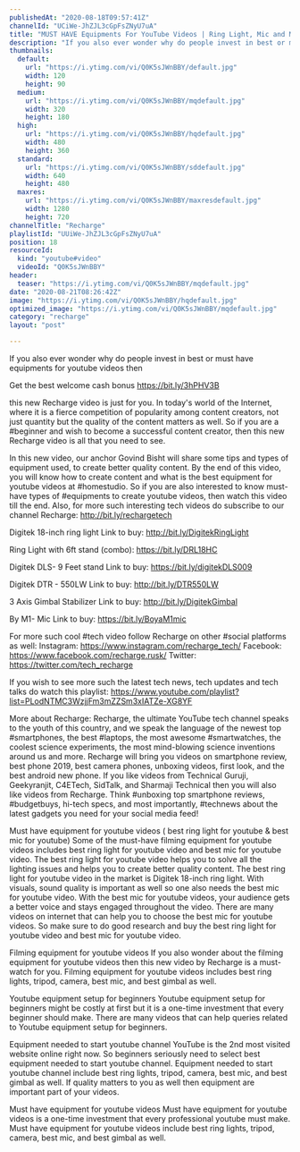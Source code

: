 ```yaml
---
publishedAt: "2020-08-18T09:57:41Z"
channelId: "UCiWe-JhZJL3cGpFsZNyU7uA"
title: "MUST HAVE Equipments For YouTube Videos | Ring Light, Mic and More"
description: "If you also ever wonder why do people invest in best or must have equipments for youtube videos then \n\nGet the best welcome cash bonus https://bit.ly/3hPHV3B\n\nthis new Recharge video is just for you. In today's world of the Internet, where it is a fierce competition of popularity among content creators, not just quantity but the quality of the content matters as well. So if you are a #beginner and wish to become a successful content creator, then this new Recharge video is all that you need to see. \n\nIn this new video, our anchor Govind Bisht will share some tips and types of equipment used, to create better quality content. By the end of this video, you will know how to create content and what is the best equipment for youtube videos at #homestudio. So if you are also interested to know must-have types of #equipments to create youtube videos, then watch this video till the end. Also, for more such interesting tech videos do subscribe to our channel Recharge: http://bit.ly/rechargetech\n\nDigitek 18-inch ring light\nLink to buy: http://bit.ly/DigitekRingLight \n\nRing Light with 6ft stand (combo): https://bit.ly/DRL18HC\n\nDigitek DLS- 9 Feet stand\nLink to buy: https://bit.ly/digitekDLS009\n\nDigitek DTR - 550LW\nLink to buy:  http://bit.ly/DTR550LW\n\n3 Axis Gimbal Stabilizer\nLink to buy:  http://bit.ly/DigitekGimbal\n\nBy M1- Mic\nLink to buy: https://bit.ly/BoyaM1mic\n\nFor more such cool #tech video follow Recharge on other #social platforms as well: \nInstagram: https://www.instagram.com/recharge_tech/ \nFacebook: https://www.facebook.com/recharge.rusk/ \nTwitter: https://twitter.com/tech_recharge\n\nIf you wish to see more such the latest tech news, tech updates and tech talks do watch this playlist: \nhttps://www.youtube.com/playlist?list=PLodNTMC3WzjjFm3mZZSm3xIATZe-XG8YF\n\n\nMore about Recharge: Recharge, the ultimate YouTube tech channel speaks to the youth of this country, and we speak the language of the newest top #smartphones, the best #laptops, the most awesome #smartwatches, the coolest science experiments, the most mind-blowing science inventions around us and more. Recharge will bring you videos on smartphone review, best phone 2019, best camera phones, unboxing videos, first look, and the best android new phone. If you like videos from Technical Guruji, Geekyranjit, C4ETech, SidTalk, and Sharmaji Technical then you will also like videos from Recharge. Think #unboxing top smartphone reviews, #budgetbuys, hi-tech specs, and most importantly, #technews about the latest gadgets you need for your social media feed!\n\nMust have equipment for youtube videos ( best ring light for youtube & best mic for youtube)\nSome of the must-have filming equipment for youtube videos includes best ring light for youtube video and best mic for youtube video. The best ring light for youtube video helps you to solve all the lighting issues and helps you to create better quality content. The best ring light for youtube video in the market is Digitek 18-inch ring light. With visuals, sound quality is important as well so one also needs the best mic for youtube video. With the best mic for youtube videos, your audience gets a better voice and stays engaged throughout the video. There are many videos on internet that can help you to choose the best mic for youtube videos. So make sure to do good research and buy the best ring light for youtube video and best mic for youtube video.\n\nFilming equipment for youtube videos\nIf you also wonder about the filming equipment for youtube videos then this new video by Recharge is a must-watch for you. Filming equipment for youtube videos includes best ring lights, tripod, camera, best mic, and best gimbal as well.\n\nYoutube equipment setup for beginners\nYoutube equipment setup for beginners might be costly at first but it is a one-time investment that every beginner should make. There are many videos that can help queries related to Youtube equipment setup for beginners. \n\nEquipment needed to start youtube channel\nYouTube is the 2nd most visited website online right now. So beginners seriously need to select best \nequipment needed to start youtube channel.   Equipment needed to start youtube channel include best ring lights, tripod, camera, best mic, and best gimbal as well.  If quality matters to you as well then equipment are important part of your videos.\n\nMust have equipment for youtube videos\nMust have equipment for youtube videos is a one-time investment that every professional youtube must make. Must have equipment for youtube videos include best ring lights, tripod, camera, best mic, and best gimbal as well."
thumbnails:
  default:
    url: "https://i.ytimg.com/vi/Q0K5sJWnBBY/default.jpg"
    width: 120
    height: 90
  medium:
    url: "https://i.ytimg.com/vi/Q0K5sJWnBBY/mqdefault.jpg"
    width: 320
    height: 180
  high:
    url: "https://i.ytimg.com/vi/Q0K5sJWnBBY/hqdefault.jpg"
    width: 480
    height: 360
  standard:
    url: "https://i.ytimg.com/vi/Q0K5sJWnBBY/sddefault.jpg"
    width: 640
    height: 480
  maxres:
    url: "https://i.ytimg.com/vi/Q0K5sJWnBBY/maxresdefault.jpg"
    width: 1280
    height: 720
channelTitle: "Recharge"
playlistId: "UUiWe-JhZJL3cGpFsZNyU7uA"
position: 18
resourceId:
  kind: "youtube#video"
  videoId: "Q0K5sJWnBBY"
header:
  teaser: "https://i.ytimg.com/vi/Q0K5sJWnBBY/mqdefault.jpg"
date: "2020-08-21T08:26:42Z"
image: "https://i.ytimg.com/vi/Q0K5sJWnBBY/hqdefault.jpg"
optimized_image: "https://i.ytimg.com/vi/Q0K5sJWnBBY/mqdefault.jpg"
category: "recharge"
layout: "post"

---
```

If you also ever wonder why do people invest in best or must have equipments for youtube videos then 

Get the best welcome cash bonus https://bit.ly/3hPHV3B

this new Recharge video is just for you. In today's world of the Internet, where it is a fierce competition of popularity among content creators, not just quantity but the quality of the content matters as well. So if you are a #beginner and wish to become a successful content creator, then this new Recharge video is all that you need to see. 

In this new video, our anchor Govind Bisht will share some tips and types of equipment used, to create better quality content. By the end of this video, you will know how to create content and what is the best equipment for youtube videos at #homestudio. So if you are also interested to know must-have types of #equipments to create youtube videos, then watch this video till the end. Also, for more such interesting tech videos do subscribe to our channel Recharge: http://bit.ly/rechargetech

Digitek 18-inch ring light
Link to buy: http://bit.ly/DigitekRingLight 

Ring Light with 6ft stand (combo): https://bit.ly/DRL18HC

Digitek DLS- 9 Feet stand
Link to buy: https://bit.ly/digitekDLS009

Digitek DTR - 550LW
Link to buy:  http://bit.ly/DTR550LW

3 Axis Gimbal Stabilizer
Link to buy:  http://bit.ly/DigitekGimbal

By M1- Mic
Link to buy: https://bit.ly/BoyaM1mic

For more such cool #tech video follow Recharge on other #social platforms as well: 
Instagram: https://www.instagram.com/recharge_tech/ 
Facebook: https://www.facebook.com/recharge.rusk/ 
Twitter: https://twitter.com/tech_recharge

If you wish to see more such the latest tech news, tech updates and tech talks do watch this playlist: 
https://www.youtube.com/playlist?list=PLodNTMC3WzjjFm3mZZSm3xIATZe-XG8YF


More about Recharge: Recharge, the ultimate YouTube tech channel speaks to the youth of this country, and we speak the language of the newest top #smartphones, the best #laptops, the most awesome #smartwatches, the coolest science experiments, the most mind-blowing science inventions around us and more. Recharge will bring you videos on smartphone review, best phone 2019, best camera phones, unboxing videos, first look, and the best android new phone. If you like videos from Technical Guruji, Geekyranjit, C4ETech, SidTalk, and Sharmaji Technical then you will also like videos from Recharge. Think #unboxing top smartphone reviews, #budgetbuys, hi-tech specs, and most importantly, #technews about the latest gadgets you need for your social media feed!

Must have equipment for youtube videos ( best ring light for youtube & best mic for youtube)
Some of the must-have filming equipment for youtube videos includes best ring light for youtube video and best mic for youtube video. The best ring light for youtube video helps you to solve all the lighting issues and helps you to create better quality content. The best ring light for youtube video in the market is Digitek 18-inch ring light. With visuals, sound quality is important as well so one also needs the best mic for youtube video. With the best mic for youtube videos, your audience gets a better voice and stays engaged throughout the video. There are many videos on internet that can help you to choose the best mic for youtube videos. So make sure to do good research and buy the best ring light for youtube video and best mic for youtube video.

Filming equipment for youtube videos
If you also wonder about the filming equipment for youtube videos then this new video by Recharge is a must-watch for you. Filming equipment for youtube videos includes best ring lights, tripod, camera, best mic, and best gimbal as well.

Youtube equipment setup for beginners
Youtube equipment setup for beginners might be costly at first but it is a one-time investment that every beginner should make. There are many videos that can help queries related to Youtube equipment setup for beginners. 

Equipment needed to start youtube channel
YouTube is the 2nd most visited website online right now. So beginners seriously need to select best 
equipment needed to start youtube channel.   Equipment needed to start youtube channel include best ring lights, tripod, camera, best mic, and best gimbal as well.  If quality matters to you as well then equipment are important part of your videos.

Must have equipment for youtube videos
Must have equipment for youtube videos is a one-time investment that every professional youtube must make. Must have equipment for youtube videos include best ring lights, tripod, camera, best mic, and best gimbal as well.
